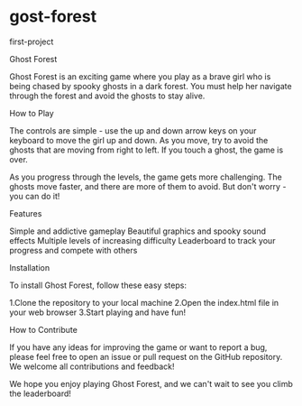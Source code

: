 # gost-forest
first-project

Ghost Forest

Ghost Forest is an exciting game where you play as a brave girl who is being chased by spooky ghosts in a dark forest. You must help her navigate through the forest and avoid the ghosts to stay alive.

How to Play

The controls are simple - use the up and down arrow keys on your keyboard to move the girl up and down. As you move, try to avoid the ghosts that are moving from right to left. If you touch a ghost, the game is over.

As you progress through the levels, the game gets more challenging. The ghosts move faster, and there are more of them to avoid. But don't worry - you can do it!

Features

Simple and addictive gameplay
Beautiful graphics and spooky sound effects
Multiple levels of increasing difficulty
Leaderboard to track your progress and compete with others

Installation

To install Ghost Forest, follow these easy steps:

1.Clone the repository to your local machine
2.Open the index.html file in your web browser
3.Start playing and have fun!

How to Contribute

If you have any ideas for improving the game or want to report a bug, please feel free to open an issue or pull request on the GitHub repository. We welcome all contributions and feedback!

We hope you enjoy playing Ghost Forest, and we can't wait to see you climb the leaderboard!